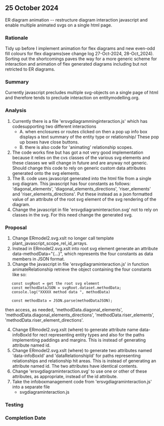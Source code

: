 
## 25 October 2024
ER diagram animation -- restructure diagram interaction 
javascript and enable multiple animated svgs on a single html page.  

### Rationale
Tidy up before I implement animation for flex diagrams and new even-odd fill colours for flex diagrams(see change log 27-Oct-2024, 28-Oct_2024). Sorting out the shortcomings paves the way for a more generic scheme for interaction and animation of flex generated diagrams including but not retricted to ER diagrams.

### Summary
Currently javascript precludes multiple svg-objects on a single page of html and therefore tends to preclude interaction on entitymodelling.org.

### Analysis
1. Currently there is a file 'ersvgdiagramminginteraction.js' which has codesupporting two different interactions
   + A. when enclosures or routes clicked on then a pop up info box displays a text summary of the entity type or relationship/
      These pop up boxes have close buttons.
   + B. there is also code for 'animating' relationship scopes.
3. The code works fine but has got a not very good implementation because it relies on the cvs classes of the various svg elements and these classes we will change in future and are anyway not generic. Should change this code to rely on generic custom data attributes generated onto the svg elements. 
5. The B. code uses javascript generated into the html file from
a single svg diagram.  This javascript has four constants as follows:
'diagonal_elements', 'diagonal_elements_directions', 'riser_elements' and 'riser_elements_directions'. Put these instead as a json formatted value of an attribute of the root svg element of the svg rendering of the diagram.
6. Change the javascript in file 'ersvgdiagraminteraction.svg' not to rely on classes
in the svg. For this need change the generated svg.
### Proposal
1. Change ERmodel2.svg.xslt no longer call template plant_javascript_scope_rel_id_arrays.
2. Instead in ERmodel2.svg.xslt into root svg element generate an attribute
      data-methodData="{...}", which represents the four constants as data members in
      JSON format. 
3. Change the javascript in file 'ersvgdiagraminteraction.js'
in function animateRelationship
retrieve the object containing the four constants like so:
```
   const svgRoot = get the root svg element
   const methodDataJSON = svgRoot.dataset.methodData;
   console.log("XXXXX method data ", methodData)

   const methodData = JSON.parse(methodDataJSON);
```
then access, as needed, 
'methodData.diagonal_elements',
'methodData.diagonal_elements_directions',
'methodData.riser_elements',
'methodData.riser_element_directions'.

4. Change ERmodel2.svg.xslt (where) to generate attribute name data-infoBoxId for rect representing entity types and also for the paths implementing paddings and margins.
This is instead of generating attribute named id.
5. Change ERmodel2.svg.xslt (where) to generate two attributes 
named 'data-infoBoxId' and 'dataRelationshipId' 
for paths representing relationships and relationship hit areas. 
This is instead of generating an attribute named id.
The two attributes have identical contents.
6. Change 'ersvgdiagraminteraction.svg' to use one or other of these attributes,
as appropriate, instead of the id attribute.
7. Take the infoboxmanagement code from  'ersvgdiagraminteraction.js' into 
a separate file
   + svgdiagraminteraction.js

### Testing
   

### Completion Date

